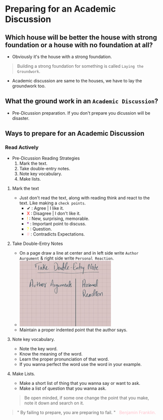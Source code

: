 # Preparing for an Academic Discussion

## Which house will be better the house with strong foundation or a house with no foundation at all?
- Obviously it's the house with a strong foundation.

> Building a strong foundation for something is called `Laying the Groundwork`.

- Academic discussion are same to the houses, we have to lay the groundwork too.

## What the ground work in an `Academic Discussion`?
- Pre-Dicussion preparation. If you don't prepare you dicussion will be disaster.

## Ways to prepare for an Academic Discussion
### Read Actively 

- Pre-Dicussion Reading Strategies
	1. Mark the text.
	2. Take double-entry notes.
	3. Note key vocabulary.
	4. Make lists.

1. Mark the text
	- Just don't read the text, along with reading think and react to the text. Like making a `check points`.
		- <span>&#10004;</span> : Agree | I like it.
		- <span style="color: red">X</span> :  Disagree | I don't like it.
		- <span style="color: orange">!</span> : New, surprising, memorable.
		- <span style="color: purple">*</span> : Important point to discuss.
		- <span style="color: yellow">?</span> : Question.
		- <span style="color: pink">#</span> : Contradicts Expectations.
2. Take Double-Entry Notes
	- On a page draw a line at center and in left side write `Author Aurgument`  & right side write `Personal Reaction`.
	- ![Take Double Entry Note](../../../../../assets/images/takeDoubleEntryNote.jpg)
	- Maintain a proper indented point that the author says.
3. Note key vocabulary.
	- Note the key word.
	- Know the meaning of the word.
	- Learn the proper pronunciation of that word.
	- If you wanna perfect the word use the word in your example.
4. Make Lists.
	- Make a short list of thing that you wanna say or want to ask.
	- Make a list of question that you wanna ask.

	> Be open minded, if some one change the point that you make, note it down and search on it.

> " By failing to prepare, you are preparing to fail. "
> <span style="color: pink;">&nbsp; Benjamin Franklin.</span>